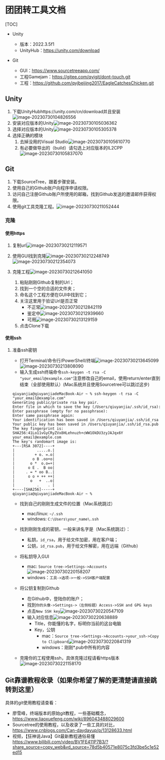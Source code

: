 # 团团转工具文档

[TOC]

* Unity

  * 版本：2022.3.5f1
  * UnityHub：https://unity.com/download

* Git

  * GUI：https://www.sourcetreeapp.com/
  * 工程Gamejam：https://gitee.com/qyjgit/dont-touch.git
  * 工程：https://github.com/qyjbeijing2017/EagleCatchesChicken.git


## Unity

1. 下载UnityHubhttps://unity.com/cn/download并且安装![image-20230730104826556](./image-20230730104826556.png)
2. 安装对应版本的Unity![image-20230730105036362](./image-20230730105036362.png)
3. 选择对应版本的Unity![image-20230730105305378](./image-20230730105305378.png)
4. 选择正确的模块
   1. 去掉没用的Visual Studio![image-20230730105610770](./image-20230730105610770.png)
   2. 有必要做导出的（build）请勾选上对应版本的IL2CPP![image-20230730105837070](./image-20230730105837070.png)




## Git

1. 下载SourceTree，跟着步骤安装。
2. 使用自己的Github账户向程序申请权限。
3. 访问自己注册Github账户所使用的邮箱，找到Github发送的邀请邮件获得权限。
4. 使用git工具克隆工程。![image-20230730211052444](./image-20230730211052444.png)



### 克隆

#### 使用https

1. 复制url![image-20230730212119571](./image-20230730212119571.png)

2. 使用GUI找到克隆![image-20230730212248749](./image-20230730212248749.png)![image-20230730212354073](./image-20230730212354073.png)

3. 克隆工程![image-20230730212641050](./image-20230730212641050.png)

   1. 粘贴刚刚Github复制的Url；
   2. 找到一个空的合适的文件夹；
   3. 命名这个工程方便在GUI中找到它；
   4. 关注这里用于验证Url是否正常
      * 不正常![image-20230730212842119](./image-20230730212842119.png)
      * 鉴定中![image-20230730212939660](./image-20230730212939660.png)
      * 可用![image-20230730213129159](./image-20230730213129159.png)
   5. 点击Clone下载



#### 使用ssh

1. 准备ssh密钥

   * 打开Terminal/命令行/PowerShell/终端![image-20230730213645099](./image-20230730213645099.png)![image-20230730213808090](./image-20230730213808090.png)
   * 输入生成ssh终端命令`ssh-keygen -t rsa -C "your_email@example.com"`注意修改自己的email，使用return/enter直到结束（全部使用默认）(Mac系统并且使用Sourcetree可以跳过这步)

   ```shell
   qiuyanjia@qiuyanjiadeMacBook-Air ~ % ssh-keygen -t rsa -C "your_email@example.com"
   Generating public/private rsa key pair.
   Enter file in which to save the key (/Users/qiuyanjia/.ssh/id_rsa): 
   Enter passphrase (empty for no passphrase): 
   Enter same passphrase again: 
   Your identification has been saved in /Users/qiuyanjia/.ssh/id_rsa
   Your public key has been saved in /Users/qiuyanjia/.ssh/id_rsa.pub
   The key fingerprint is:
   SHA256:41Lo11vGyCRyZVx8HLehnuzh+cWW1OkDU3zyJAJqx6Y your_email@example.com
   The key's randomart image is:
   +---[RSA 3072]----+
   |          .....o.|
   |         + o. =.o|
   |        o B .oo+o|
   |       o *  o.o=+|
   |      o E .  B oo|
   |     . = * oo B..|
   |      o o + ++ ++|
   |       o   +  ..o|
   |          .    . |
   +----[SHA256]-----+
   qiuyanjia@qiuyanjiadeMacBook-Air ~ % 
   ```

   * 找到自己的刚刚生成文件的位置（Mac系统跳过）

     * mac/linux: ```~/.ssh```
     * windows: `C:\Users\your_name\.ssh`

   * 找到刚刚生成的密钥，一般来讲名字是（Mac系统跳过）：

     * 私钥，`id_rsa`，用于给文件加密，用在客户端；
     * 公钥，`id_rsa.pub`，用于给文件解密，用在远端（Github）

   * 将私钥导入GUI

     * mac: `Source tree->Settings->Accounts`![image-20230730220158207](./image-20230730220158207.png)
     * windows：`工具->选项->一般->SSH客户端配置`

   * 将公钥复制到Github

     * 在Github中，登陆你的账户；
     * 找到`你的头像->Settings->（左侧标题）Access->SSH and GPG keys`
     * 点击`New SSH key`![image-20230730220547109](./image-20230730220547109.png)
     * 输入对应信息![image-20230730220638889](./image-20230730220638889.png)
       * Title，你能懂的名字，标明你当前的这台电脑
       * Key，公钥
         * mac：`Source tree->Settings->Accounts->your_ssh->Copy to Clipboard`![image-20230730220841319](./image-20230730220841319.png)
         * windows：刚刚*.pub中所有的内容

   * 克隆你的工程使用ssh，具体克隆过程请看https版本![image-20230730221158170](./image-20230730221158170.png)



## Git靠谱教程收录（如果你希望了解的更清楚请直接跳转到这里）

   具体的git使用教程请查看：

* 廖雪峰，终端版本的原始git教程，一些基础概念，https://www.liaoxuefeng.com/wiki/896043488029600
* Sourcetree的使用教程，以及收录了一些工具的对比，https://www.cnblogs.com/Can-daydayup/p/13128633.html
* 视频，【狂神说Java】Git最新教程通俗易懂 https://www.bilibili.com/video/BV1FE411P7B3/?share_source=copy_web&vd_source=78d5b40571e8075c3fd3be5c1e52ed15

   
